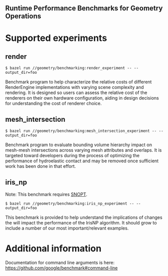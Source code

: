 Runtime Performance Benchmarks for Geometry Operations
------------------------------------------------------

# Supported experiments

## render

```
$ bazel run //geometry/benchmarking:render_experiment -- --output_dir=foo
```

Benchmark program to help characterize the relative costs of different
RenderEngine implementations with varying scene complexity and rendering. It is
designed so users can assess the relative cost of the renderers on their own
hardware configuration, aiding in design decisions for understanding the cost of
renderer choice.

## mesh_intersection

```
$ bazel run //geometry/benchmarking:mesh_intersection_experiment -- --output_dir=foo
```

Benchmark program to evaluate bounding volume hierarchy impact on mesh-mesh
intersections across varying mesh attributes and overlaps. It is targeted toward
developers during the process of optimizing the performance of hydroelastic
contact and may be removed once sufficient work has been done in that effort.

## iris_np

Note: This benchmark requires [SNOPT](https://drake.mit.edu/bazel.html#snopt).

```
$ bazel run //geometry/benchmarking:iris_np_experiment -- --output_dir=foo
```

This benchmark is provided to help understand the implications of changes the
will impact the performance of the IrisNP algorithm. It should grow to include a
number of our most important/relevant examples.

# Additional information

Documentation for command line arguments is here:
https://github.com/google/benchmark#command-line

